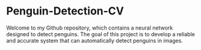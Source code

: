# Penguin-Detection-CV
Welcome to my Github repository, which contains a neural network designed to detect penguins. The goal of this project is to develop a reliable and accurate system that can automatically detect penguins in images.
